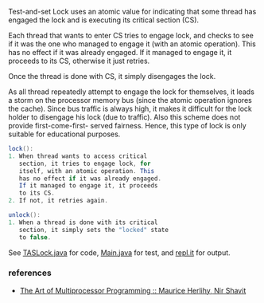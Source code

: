 Test-and-set Lock uses an atomic value for
indicating that some thread has engaged the lock
and is executing its critical section (CS).

Each thread that wants to enter CS tries
to engage lock, and checks to see if it was
the one who managed to engage it (with an
atomic operation). This has no effect if
it was already engaged. If it managed to
engage it, it proceeds to its CS, otherwise
it just retries.

Once the thread is done with CS, it simply
disengages the lock.

As all thread repeatedly attempt to engage the
lock for themselves, it leads a storm on the
processor memory bus (since the atomic operation
ignores the cache). Since bus traffic is always
high, it makes it difficult for the lock holder
to disengage his lock (due to traffic). Also
this scheme does not provide first-come-first-
served fairness. Hence, this type of lock is
only suitable for educational purposes.

```java
lock():
1. When thread wants to access critical
   section, it tries to engage lock, for
   itself, with an atomic operation. This
   has no effect if it was already engaged.
   If it managed to engage it, it proceeds
   to its CS.
2. If not, it retries again.
```

```java
unlock():
1. When a thread is done with its critical
   section, it simply sets the "locked" state
   to false.
```

See [TASLock.java] for code, [Main.java] for test, and [repl.it] for output.

[TASLock.java]: https://repl.it/@wolfram77/tas-lock#TASLock.java
[Main.java]: https://repl.it/@wolfram77/tas-lock#Main.java
[repl.it]: https://tas-lock.wolfram77.repl.run


### references

- [The Art of Multiprocessor Programming :: Maurice Herlihy, Nir Shavit](https://dl.acm.org/doi/book/10.5555/2385452)
